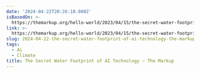 ```yaml
---
date: '2024-04-22T20:26:10.000Z'
isBasedOn: >-
  https://themarkup.org/hello-world/2023/04/15/the-secret-water-footprint-of-ai-technology
link: >-
  https://themarkup.org/hello-world/2023/04/15/the-secret-water-footprint-of-ai-technology
slug: 2024-04-22-the-secret-water-footprint-of-ai-technology-the-markup
tags:
  - Ai
  - Climate
title: The Secret Water Footprint of AI Technology – The Markup
---
```


